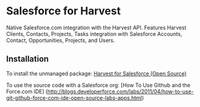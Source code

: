 Salesforce for Harvest
======================

Native Salesforce.com integration with the Harvest API.  Features Harvest Clients, Contacts, Projects, Tasks integration with Salesforce Accounts, Contact, Opportunities, Projects, and Users.

Installation
------------

To install the unmanaged package: [Harvest for Salesforce (Open Source)](https://login.salesforce.com/packaging/installPackage.apexp?p0=04t80000000jNUn)

To use the source code with a Salesforce org: [How To Use Github and the Force.com IDE] (http://blogs.developerforce.com/labs/2011/04/how-to-use-git-github-force-com-ide-open-source-labs-apps.html)